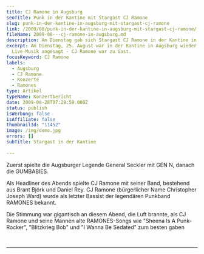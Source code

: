 ```yaml
---
title: CJ Ramone in Augsburg
seoTitle: Punk in der Kantine mit Stargast CJ Ramone
slug: punk-in-der-kantine-in-augsburg-mit-stargast-cj-ramone
link: /2009/08/punk-in-der-kantine-in-augsburg-mit-stargast-cj-ramone/
fileName: 2009-08---cj-ramone-in-augsburg.md
description: Am Dienstag gab sich Stargast CJ Ramone in der Kantine in Augsburg die Ehre
excerpt: Am Dienstag, 25. August war in der Kantine in Augsburg wieder
  Live-Musik angesagt - CJ Ramone war zu Gast.
focusKeyword: CJ Ramone
labels:
  - Augsburg
  - CJ Ramone
  - Konzerte
  - Ramones
type: Artikel
typeName: Konzertbericht
date: 2009-08-28T07:29:59.000Z
status: publish
isWerbung: false
isAffiliate: false
thumbnailId: "11452"
image: /img/demo.jpg
errors: []
subTitle: Stargast in der Kantine
  
---
```


Zuerst spielte die Augsburger Legende General Seckler mit GEN N, danach die
GUMBABIES.

Als Headliner des Abends spielte CJ Ramone mit seiner Band, bestehend aus Brant
Björk und Daniel Rey. CJ Ramone (bürgerlicher Name Christopher Joseph Ward)
wurde als letzter Bassist der legendären Punkband RAMONES bekannt.

Die Stimmung war gigantisch an diesem Abend, die Luft brannte, als CJ Ramone und
seine Mannen alte RAMONES-Songs wie "Sheena Is A Punk-Rocker", "Blitzkrieg Bob"
und "I Wanna Be Sedated" zum besten gaben

&nbsp;

---

  